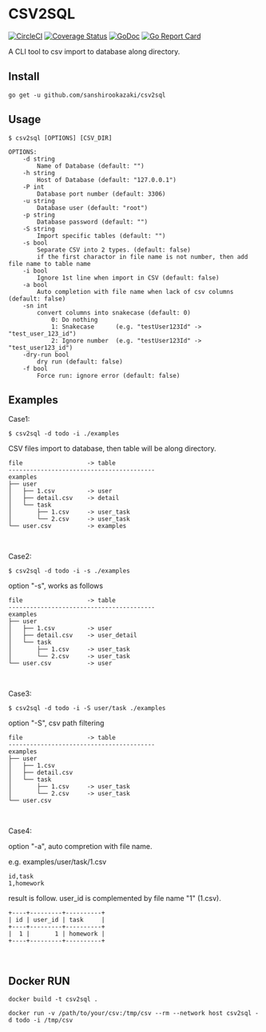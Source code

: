 # CSV2SQL
[![CircleCI](https://circleci.com/gh/sanshirookazaki/csv2sql.svg?style=svg)](https://circleci.com/gh/sanshirookazaki/csv2sql)
[![Coverage Status](https://coveralls.io/repos/github/sanshirookazaki/csv2sql/badge.svg?branch=master)](https://coveralls.io/github/sanshirookazaki/csv2sql?branch=master)
[![GoDoc](https://godoc.org/github.com/sanshirookazaki/csv2sql?status.svg)](https://godoc.org/github.com/sanshirookazaki/csv2sql)
[![Go Report Card](https://goreportcard.com/badge/github.com/sanshirookazaki/csv2sql)](https://goreportcard.com/report/github.com/sanshirookazaki/csv2sql)

A CLI tool to csv import to database along directory.

## Install

```
go get -u github.com/sanshirookazaki/csv2sql
```

## Usage

```
$ csv2sql [OPTIONS] [CSV_DIR]

OPTIONS:
    -d string
        Name of Database (default: "")
    -h string
        Host of Database (default: "127.0.0.1")
    -P int
        Database port number (default: 3306)
    -u string
        Database user (default: "root")
    -p string
        Database password (default: "")
    -S string
        Import specific tables (default: "")
    -s bool
        Separate CSV into 2 types. (default: false)
        if the first charactor in file name is not number, then add file name to table name
    -i bool
        Ignore 1st line when import in CSV (default: false)
    -a bool
        Auto completion with file name when lack of csv columns (default: false)
    -sn int
        convert columns into snakecase (default: 0)
            0: Do nothing
            1: Snakecase      (e.g. "testUser123Id" -> "test_user_123_id")
            2: Ignore number  (e.g. "testUser123Id" -> "test_user123_id")
    -dry-run bool
        dry run (default: false)
    -f bool
        Force run: ignore error (default: false)
```

## Examples

Case1:
```
$ csv2sql -d todo -i ./examples
```

CSV files import to database, then table will be along directory.
```
file                  -> table
-----------------------------------------
examples
├── user
│   ├── 1.csv         -> user
│   ├── detail.csv    -> detail
│   └── task
│       ├── 1.csv     -> user_task
│       └── 2.csv     -> user_task
└── user.csv          -> examples
```

<br>

Case2:
```
$ csv2sql -d todo -i -s ./examples
```

option "-s", works as follows
```
file                  -> table
-----------------------------------------
examples
├── user
│   ├── 1.csv         -> user
│   ├── detail.csv    -> user_detail
│   └── task
│       ├── 1.csv     -> user_task
│       └── 2.csv     -> user_task
└── user.csv          -> user
```
<br>

Case3:
```
$ csv2sql -d todo -i -S user/task ./examples
```

option "-S", csv path filtering
```
file                  -> table
-----------------------------------------
examples
├── user
│   ├── 1.csv
│   ├── detail.csv
│   └── task
│       ├── 1.csv     -> user_task
│       └── 2.csv     -> user_task
└── user.csv
```
<br>

Case4:

option "-a", auto compretion with file name.

e.g. examples/user/task/1.csv
```
id,task
1,homework
```

result is follow. user_id is complemented by file name "1" (1.csv).
```
+----+---------+----------+
| id | user_id | task     |
+----+---------+----------+
|  1 |       1 | homework |
+----+---------+----------+
```

<br>

## Docker RUN
```
docker build -t csv2sql .

docker run -v /path/to/your/csv:/tmp/csv --rm --network host csv2sql -d todo -i /tmp/csv
```